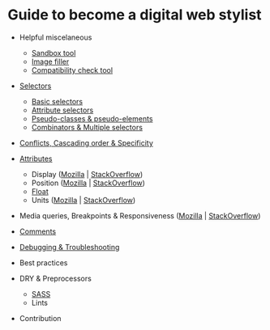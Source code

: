 # Guide to become a digital web stylist

* Helpful miscelaneous
  * [Sandbox tool](https://jsfiddle.net/)
  * [Image filler](http://lorempixel.com/)
  * [Compatibility check tool](http://caniuse.com/)

* [Selectors](https://developer.mozilla.org/en-US/docs/Learn/CSS/Introduction_to_CSS/Selectors)
  * [Basic selectors](https://developer.mozilla.org/en-US/docs/Learn/CSS/Introduction_to_CSS/Simple_selectors)
  * [Attribute selectors](https://developer.mozilla.org/en-US/docs/Learn/CSS/Introduction_to_CSS/Attribute_selectors)
  * [Pseudo-classes & pseudo-elements](https://developer.mozilla.org/en-US/docs/Learn/CSS/Introduction_to_CSS/Pseudo-classes_and_pseudo-elements)
  * [Combinators & Multiple selectors](https://developer.mozilla.org/en-US/docs/Learn/CSS/Introduction_to_CSS/Combinators_and_multiple_selectors)

* [Conflicts, Cascading order & Specificity](/stack-overflow-documentation/cascading-and-specificity#cascading-and-specificity)

* [Attributes](https://www.w3.org/TR/CSS21/propidx.html)
  * Display ([Mozilla](https://developer.mozilla.org/en-US/docs/Learn/CSS/Introduction_to_CSS/Box_model#Types_of_CSS_boxes) | [StackOverflow](http://stackoverflow.com/documentation/css/1473/layout-control#t=20170322094902498662))
  * Position ([Mozilla](https://developer.mozilla.org/en-US/docs/Learn/CSS/CSS_layout/Positioning) | [StackOverflow](http://stackoverflow.com/documentation/css/935/positioning#t=201703220948139746687))
  * [Float](https://developer.mozilla.org/en-US/docs/Learn/CSS/CSS_layout/Floats)
  * Units ([Mozilla](https://developer.mozilla.org/en-US/docs/Learn/CSS/Introduction_to_CSS/Values_and_units) | [StackOverflow](http://stackoverflow.com/documentation/css/864/length-units#t=20170322094810174661))

* Media queries, Breakpoints & Responsiveness ([Mozilla](https://developer.mozilla.org/en-US/docs/Web/CSS/Media_Queries/Using_media_queries) | [StackOverflow](http://stackoverflow.com/documentation/css/317/media-queries#t=201703220948213087013))

* [Comments](http://stackoverflow.com/documentation/css/1625/comments#t=201703220949169109538)

* [Debugging & Troubleshooting](https://developer.mozilla.org/en-US/docs/Learn/CSS/Introduction_to_CSS/Debugging_CSS)

* Best practices

* DRY & Preprocessors
  * [SASS](http://sass-lang.com/documentation/)
  * Lints

* Contribution
